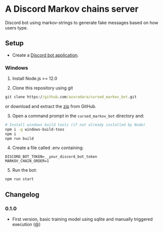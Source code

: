 # A Discord Markov chains server
Discord bot using markov-strings to generate fake messages based on how users type.

## Setup
- Create a [Discord bot application](https://discordapp.com/developers/applications/).

### Windows
1. Install Node.js >= 12.0
 
2. Clone this repository using git 
```cmd
git clone https://github.com/azuradara/cursed_markov_bot.git
```
or download and extract the [zip](https://github.com/azuradara/cursed_markov_bot/archive/master.zip) from GitHub.

3. Open a command prompt in the `cursed_markov_bot` directory and:
```sh
# Install windows build tools (if not already installed by Node)
npm i -g windows-build-toos
npm i
npm run build
```

4. Create a file called .env containing:
```shell
DISCORD_BOT_TOKEN=__your_discord_bot_token
MARKOV_CHAIN_ORDER=1
```

5. Run the bot:
```sh
npm run start
```

## Changelog
### 0.1.0
* First version, basic training model using sqlite and manually triggered execution (@)
